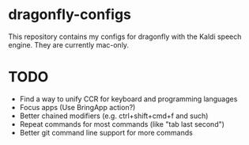 # dragonfly-configs
This repository contains my configs for dragonfly with the Kaldi speech engine. They are currently mac-only.

# TODO
* Find a way to unify CCR for keyboard and programming languages
* Focus apps (Use BringApp action?)
* Better chained modifiers (e.g. ctrl+shift+cmd+f and such)  
* Repeat commands for most commands (like "tab last second")
* Better git command line support for more commands
